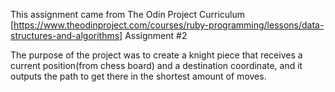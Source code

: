 This assignment came from The Odin Project Curriculum [https://www.theodinproject.com/courses/ruby-programming/lessons/data-structures-and-algorithms] Assignment #2

The purpose of the project was to create a knight piece that receives a current position(from chess board) and a destination coordinate, and it outputs the path to get there in the shortest amount of moves.